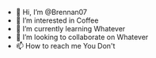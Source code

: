- 👋 Hi, I’m @Brennan07
- 👀 I’m interested in Coffee
- 🌱 I’m currently learning Whatever
- 💞️ I’m looking to collaborate on Whatever
- 📫 How to reach me You Don't

<!---
Brennan07/Brennan07 is a ✨ special ✨ repository because its `README.md` (this file) appears on your GitHub profile.
You can click the Preview link to take a look at your changes.
--->
